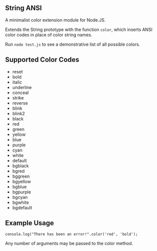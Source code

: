 String ANSI
----------------

A minimalist color extension module for Node.JS.

Extends the String prototype with the function `color`, which inserts ANSI color codes in place of color string names.

Run `node test.js` to see a demonstrative list of all possible colors.

Supported Color Codes
-----------------

* reset
* bold
* italic
* underline
* conceal
* strike
* reverse
* blink
* blink2
* black
* red
* green
* yellow 
* blue
* purple
* cyan
* white
* default
* bgblack
* bgred
* bggreen
* bgyellow
* bgblue
* bgpurple
* bgcyan
* bgwhite
* bgdefault

Example Usage
-----------------

    console.log("There has been an error!".color('red', 'bold');

Any number of arguments may be passed to the color method.
